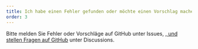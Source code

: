 ```yaml
---
title: Ich habe einen Fehler gefunden oder möchte einen Vorschlag machen!
order: 3
---
```


Bitte melden Sie Fehler oder Vorschläge auf GitHub</a> unter Issues, [, und stellen Fragen auf GitHub](https://github.com/rpsychologist/rpsychologist-com/issues) unter Discussions. </p>